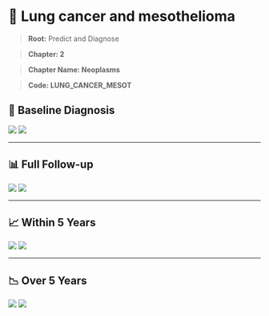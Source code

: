 # 🧬 Lung cancer and mesothelioma
    
> **Root:** Predict and Diagnose

> **Chapter: 2**

> **Chapter Name: Neoplasms**

> **Code: LUNG_CANCER_MESOT**

## 🧪 Baseline Diagnosis

<img src="/Predict/Figures/Baseline/IMP/LUNG_CANCER_MESOT.png" />

<CsvTableIMP src="/Predict_Data/Baseline/IMP/IMP_LUNG_CANCER_MESOT.csv" label="🔍 View full results" />

<img src="/Predict/Figures/Baseline/ROC/LUNG_CANCER_MESOT.png" />

<CsvTableROC src="/Predict_Data/Baseline/EVA/LUNG_CANCER_MESOT.csv" label="🔍 View full results" />

---

## 📊 Full Follow-up

<img src="/Predict/Figures/ALL/IMP/LUNG_CANCER_MESOT.png" />

<CsvTableIMP src="/Predict_Data/ALL/IMP/IMP_LUNG_CANCER_MESOT.csv" label="🔍 View full results" />

<img src="/Predict/Figures/ALL/ROC/LUNG_CANCER_MESOT.png" />

<CsvTableROC src="/Predict_Data/ALL/EVA/LUNG_CANCER_MESOT.csv" label="🔍 View full results" />

---

## 📈 Within 5 Years

<img src="/Predict/Figures/FYears/IMP/LUNG_CANCER_MESOT.png" />

<CsvTableIMP src="/Predict_Data/FYears/IMP/IMP_LUNG_CANCER_MESOT.csv" label="🔍 View full results" />

<img src="/Predict/Figures/FYears/ROC/LUNG_CANCER_MESOT.png" />

<CsvTableROC src="/Predict_Data/FYears/EVA/LUNG_CANCER_MESOT.csv" label="🔍 View full results" />

---

## 📉 Over 5 Years

<img src="/Predict/Figures/OverFYears/IMP/LUNG_CANCER_MESOT.png" />

<CsvTableIMP src="/Predict_Data/OverFYears/IMP/IMP_LUNG_CANCER_MESOT.csv" label="🔍 View full results" />

<img src="/Predict/Figures/OverFYears/ROC/LUNG_CANCER_MESOT.png" />

<CsvTableROC src="/Predict_Data/OverFYears/EVA/LUNG_CANCER_MESOT.csv" label="🔍 View full results" />
